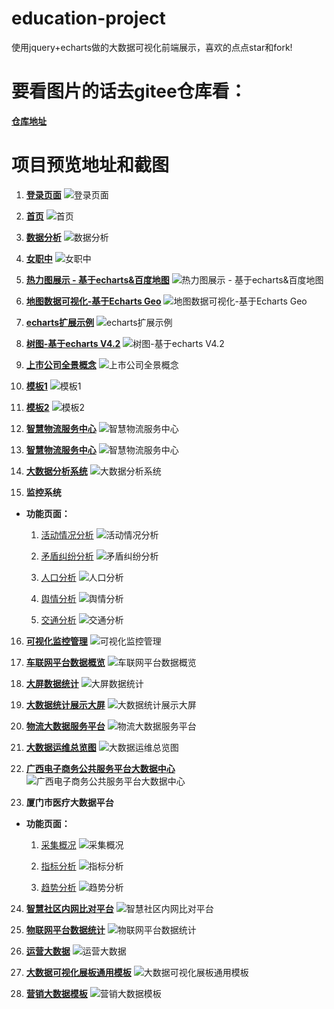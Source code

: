 # education-project
使用jquery+echarts做的大数据可视化前端展示，喜欢的点点star和fork!

# 要看图片的话去gitee仓库看：
 **[仓库地址](https://gitee.com/dj49846917/picture)**

# 项目预览地址和截图
1. **[登录页面](https://sun199412.github.io/education-project/login.html)**
![登录页面](img/login.jpg)

2. **[首页](https://sun199412.github.io/education-project/index.html)**
![首页](img/home.jpg)

3. **[数据分析](https://sun199412.github.io/education-project/index2.html)**
![数据分析](img/data.jpg)

4. **[女职中](https://sun199412.github.io/education-project/index4.html)**
![女职中](img/one.jpg)

5. **[热力图展示 - 基于echarts&百度地图](https://sun199412.github.io/education-project/example/case02/index.html)**
![热力图展示 - 基于echarts&百度地图](example/case02/img/thumb.jpg)

6. **[地图数据可视化-基于Echarts Geo](https://sun199412.github.io/education-project/example/case01/index.html)**
![地图数据可视化-基于Echarts Geo](example/case01/img/thumb.jpg)

7. **[echarts扩展示例](https://sun199412.github.io/education-project/example/case03/index.html)**
![echarts扩展示例](example/case03/img/thumb.jpg)

8. **[树图-基于echarts V4.2](https://sun199412.github.io/education-project/example/case04/index.html)**
![树图-基于echarts V4.2](example/case04/img/thumb.jpg)

9. **[上市公司全景概念](https://sun199412.github.io/education-project/example/case05/index.html)**
![上市公司全景概念](example/case05/img/thumb.jpg)

10. **[模板1](https://sun199412.github.io/education-project/example/case06/index.html)**
![模板1](example/case06/img/thumb.jpg)

11. **[模板2](https://sun199412.github.io/education-project/example/case07/index.html)**
![模板2](example/case07/img/thumb.jpg)

12. **[智慧物流服务中心](https://sun199412.github.io/education-project/example/case08/index.html)**
![智慧物流服务中心](example/case08/images/thumb.jpg)

13. **[智慧物流服务中心](https://sun199412.github.io/education-project/example/case08/index.html)**
![智慧物流服务中心](example/case08/images/thumb.jpg)

14. **[大数据分析系统](https://sun199412.github.io/education-project/example/case09/index.html)**
![大数据分析系统](example/case09/img/thumb.jpg)

15. **监控系统**
  * **功能页面：**   
    1. [活动情况分析](https://sun199412.github.io/education-project/example/case10/activity.html)
    ![活动情况分析](example/case10/img/activity.jpg)

    2. [矛盾纠纷分析](https://sun199412.github.io/education-project/example/case10/analysis.html)
    ![矛盾纠纷分析](example/case10/img/analysis.jpg)

    3. [人口分析](https://sun199412.github.io/education-project/example/case10/people.html)
    ![人口分析](example/case10/img/people.jpg)

    4. [舆情分析](https://sun199412.github.io/education-project/example/case10/public.html)
    ![舆情分析](example/case10/img/public.jpg)

    5. [交通分析](https://sun199412.github.io/education-project/example/case10/traffic.html)
    ![交通分析](example/case10/img/traffic.jpg)

16. **[可视化监控管理](https://sun199412.github.io/education-project/example/case11/index.html)**
![可视化监控管理](example/case11/img/thumb.jpg)

17. **[车联网平台数据概览](https://sun199412.github.io/education-project/example/case12/index.html)**
![车联网平台数据概览](example/case12/img/thumb.jpg)

18. **[大屏数据统计](https://sun199412.github.io/education-project/example/case13/index.html)**
![大屏数据统计](example/case13/images/thumb.jpg)

19. **[大数据统计展示大屏](https://sun199412.github.io/education-project/example/case14/index.html)**
![大数据统计展示大屏](example/case14/images/thumb.jpg)

20. **[物流大数据服务平台](https://sun199412.github.io/education-project/example/case15/index.html)**
![物流大数据服务平台](example/case15/img/thumb.jpg)

21. **[大数据运维总览图](https://sun199412.github.io/education-project/example/case16/index.html)**
![大数据运维总览图](example/case16/images/thumb.jpg)

22. **[广西电子商务公共服务平台大数据中心](https://sun199412.github.io/education-project/example/case17/index.html)**
![广西电子商务公共服务平台大数据中心](example/case17/images/thumb.jpg)

23. **厦门市医疗大数据平台**
  * **功能页面：**   
    1. [采集概况](https://sun199412.github.io/education-project/example/case18/views/index.html)
    ![采集概况](example/case18/images/index.jpg)

    2. [指标分析](https://sun199412.github.io/education-project/example/case18/views/quota.html)
    ![指标分析](example/case18/images/quota.jpg)

    3. [趋势分析](https://sun199412.github.io/education-project/example/case18/views/trend.html)
    ![趋势分析](example/case18/images/trend.jpg)

24. **[智慧社区内网比对平台](https://sun199412.github.io/education-project/example/case19/index.html)**
![智慧社区内网比对平台](example/case19/images/thumb.jpg)

25. **[物联网平台数据统计](https://sun199412.github.io/education-project/example/case20/index.html)**
![物联网平台数据统计](example/case20/images/thumb.jpg)

26. **[运营大数据](https://sun199412.github.io/education-project/example/case21/index.html)**
![运营大数据](example/case21/img/thumb.jpg)

27. **[大数据可视化展板通用模板](https://sun199412.github.io/education-project/example/case22/index.html)**
![大数据可视化展板通用模板](example/case22/images/thumb.jpg)

28. **[营销大数据模板](https://sun199412.github.io/education-project/example/case23)**
![营销大数据模板](example/case23/images/thumb.jpg)
